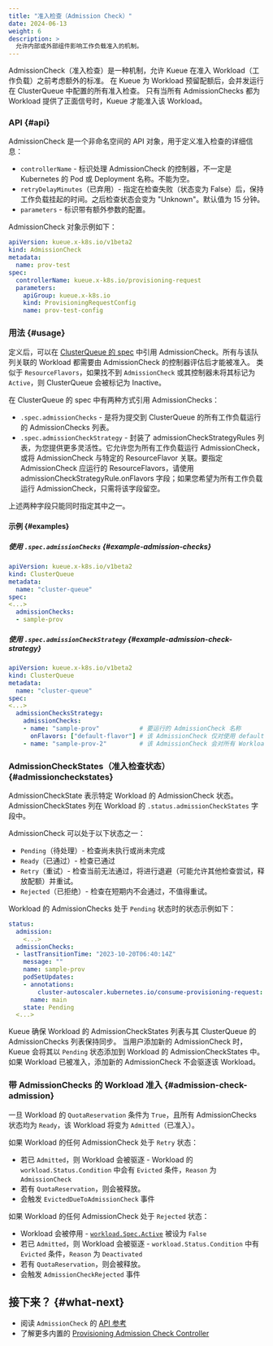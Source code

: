 ```yaml
---
title: "准入检查（Admission Check）"
date: 2024-06-13
weight: 6
description: >
  允许内部或外部组件影响工作负载准入的机制。
---
```


AdmissionCheck（准入检查）是一种机制，允许 Kueue 在准入 Workload（工作负载）之前考虑额外的标准。
在 Kueue 为 Workload 预留配额后，会并发运行在 ClusterQueue 中配置的所有准入检查。
只有当所有 AdmissionChecks 都为 Workload 提供了正面信号时，Kueue 才能准入该 Workload。

### API {#api}

AdmissionCheck 是一个非命名空间的 API 对象，用于定义准入检查的详细信息：

- `controllerName` - 标识处理 AdmissionCheck 的控制器，不一定是 Kubernetes 的 Pod 或 Deployment 名称。不能为空。
- `retryDelayMinutes`（已弃用）- 指定在检查失败（状态变为 False）后，保持工作负载挂起的时间。之后检查状态会变为 "Unknown"。默认值为 15 分钟。
- `parameters` - 标识带有额外参数的配置。

AdmissionCheck 对象示例如下：
```yaml
apiVersion: kueue.x-k8s.io/v1beta2
kind: AdmissionCheck
metadata:
  name: prov-test
spec:
  controllerName: kueue.x-k8s.io/provisioning-request
  parameters:
    apiGroup: kueue.x-k8s.io
    kind: ProvisioningRequestConfig
    name: prov-test-config
```

### 用法 {#usage}

定义后，可以在 [ClusterQueue 的 spec](/docs/concepts/cluster_queue) 中引用 AdmissionCheck。所有与该队列关联的 Workload 都需要由 AdmissionCheck 的控制器评估后才能被准入。
类似于 `ResourceFlavors`，如果找不到 `AdmissionCheck` 或其控制器未将其标记为 `Active`，则 ClusterQueue 会被标记为 Inactive。

在 ClusterQueue 的 spec 中有两种方式引用 AdmissionChecks：

- `.spec.admissionChecks` - 是将为提交到 ClusterQueue 的所有工作负载运行的 AdmissionChecks 列表。
- `.spec.admissionCheckStrategy` - 封装了 admissionCheckStrategyRules 列表，为您提供更多灵活性。它允许您为所有工作负载运行 AdmissionCheck，或将 AdmissionCheck 与特定的 ResourceFlavor 关联。要指定 AdmissionCheck 应运行的 ResourceFlavors，请使用 admissionCheckStrategyRule.onFlavors 字段；如果您希望为所有工作负载运行 AdmissionCheck，只需将该字段留空。

上述两种字段只能同时指定其中之一。

#### 示例 {#examples}

##### 使用 `.spec.admissionChecks` {#example-admission-checks}

```yaml
apiVersion: kueue.x-k8s.io/v1beta2
kind: ClusterQueue
metadata:
  name: "cluster-queue"
spec:
<...>
  admissionChecks:
  - sample-prov
```

##### 使用 `.spec.admissionCheckStrategy` {#example-admission-check-strategy} 

```yaml
apiVersion: kueue.x-k8s.io/v1beta2
kind: ClusterQueue
metadata:
  name: "cluster-queue"
spec:
<...>
  admissionChecksStrategy:
    admissionChecks:
    - name: "sample-prov"           # 要运行的 AdmissionCheck 名称
      onFlavors: ["default-flavor"] # 该 AdmissionCheck 仅对使用 default-flavor 的 Workload 运行
    - name: "sample-prov-2"         # 该 AdmissionCheck 会对所有 Workload 运行，无论使用何种 ResourceFlavor
```


### AdmissionCheckStates（准入检查状态） {#admissioncheckstates}

AdmissionCheckState 表示特定 Workload 的 AdmissionCheck 状态。
AdmissionCheckStates 列在 Workload 的 `.status.admissionCheckStates` 字段中。

AdmissionCheck 可以处于以下状态之一：
- `Pending`（待处理）- 检查尚未执行或尚未完成
- `Ready`（已通过）- 检查已通过
- `Retry`（重试）- 检查当前无法通过，将进行退避（可能允许其他检查尝试，释放配额）并重试。
- `Rejected`（已拒绝）- 检查在短期内不会通过，不值得重试。

Workload 的 AdmissionChecks 处于 `Pending` 状态时的状态示例如下：
```yaml
status:
  admission:
    <...>
  admissionChecks:
  - lastTransitionTime: "2023-10-20T06:40:14Z"
    message: ""
    name: sample-prov
    podSetUpdates:
    - annotations:
        cluster-autoscaler.kubernetes.io/consume-provisioning-request: job-prov-job-9815b-sample-prov
      name: main
    state: Pending
  <...>
```

Kueue 确保 Workload 的 AdmissionCheckStates 列表与其 ClusterQueue 的 AdmissionChecks 列表保持同步。
当用户添加新的 AdmissionCheck 时，Kueue 会将其以 `Pending` 状态添加到 Workload 的 AdmissionCheckStates 中。
如果 Workload 已被准入，添加新的 AdmissionCheck 不会驱逐该 Workload。

### 带 AdmissionChecks 的 Workload 准入 {#admission-check-admission}

一旦 Workload 的 `QuotaReservation` 条件为 `True`，且所有 AdmissionChecks 状态均为 `Ready`，该 Workload 将变为 `Admitted`（已准入）。

如果 Workload 的任何 AdmissionCheck 处于 `Retry` 状态：
  - 若已 `Admitted`，则 Workload 会被驱逐 - Workload 的 `workload.Status.Condition` 中会有 `Evicted` 条件，`Reason` 为 `AdmissionCheck`
  - 若有 `QuotaReservation`，则会被释放。
  - 会触发 `EvictedDueToAdmissionCheck` 事件

如果 Workload 的任何 AdmissionCheck 处于 `Rejected` 状态：
  - Workload 会被停用 - [`workload.Spec.Active`](docs/concepts/workload/#active) 被设为 `False`
  - 若已 `Admitted`，则 Workload 会被驱逐 - `workload.Status.Condition` 中有 `Evicted` 条件，`Reason` 为 `Deactivated`
  - 若有 `QuotaReservation`，则会被释放。
  - 会触发 `AdmissionCheckRejected` 事件

## 接下来？ {#what-next}

- 阅读 `AdmissionCheck` 的 [API 参考](/docs/reference/kueue.v1beta1/#kueue-x-k8s-io-v1beta1-AdmissionCheck)
- 了解更多内置的 [Provisioning Admission Check Controller](/docs/admission-check-controllers/provisioning)

